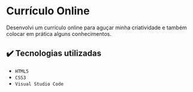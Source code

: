 # Currículo Online

Desenvolvi um currículo online para aguçar minha criatividade e também colocar em prática alguns conhecimentos.

## ✔️ Tecnologias utilizadas

- ``HTML5``
- ``CSS3``
- ``Visual Studio Code``
